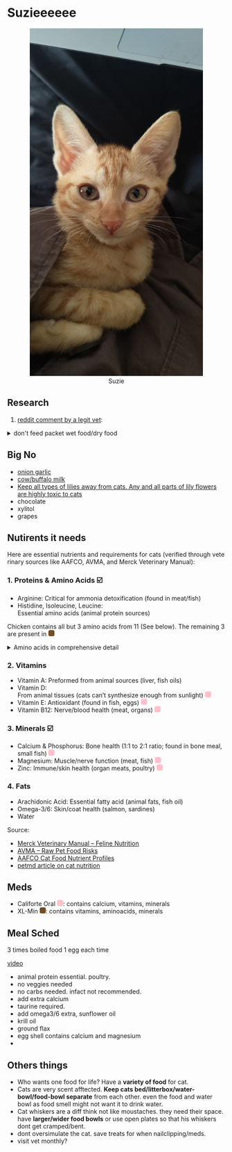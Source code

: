 # Suzieeeeee

<center>
    <img src="https://raw.githubusercontent.com/mindadeepam/obsidian-vault/refs/heads/main/media/suzie.jpeg" alt="Suzie" width="400" height="800">
	<figcaption>Suzie</figcaption>
</center>

## Research
1. [reddit comment by a legit vet](https://www.reddit.com/r/cats/comments/loc380/comment/gs2983n/?utm_source=share&utm_medium=web3x&utm_name=web3xcss&utm_term=1&utm_content=share_button):   

<details><summary>don't feed packet wet food/dry food</summary>
I’m a fully trained pet and animal nutritionist. When it comes to your vet recommended diets such as royal canin and hills etc, vs whiskers and Felix type foods I wouldn’t recommend either. Both types of foods are relatively low quality. Cats are obligate carnivores meaning that their diet should consist of a high meat food. Unfortunately, Felix/ whiskers/ gourmet only contain around 4% meat and the other ingredients consist of low quality fillers such as cereals. Royal canin is relatively similar with low meat and it is very filler heavy. Both foods contain high amounts of sugar and salt (which is why most cats eat it) however this can cause issues like diabetics and pancreatitis. Hills is a little bit better however it is still low on the quality scale. With cats you want to aim for a high meat diet. Brands like **Canagan, nature’s menu, farmina n&d** and more are all examples of high meat and low or even gran free diets. Feeding these kinds of diets reduces the risk of health issues in later life. Also it saves you ALOT of money. The higher the meat content with both cat and dog foods mean you feed less, which inevitably saves you money. The reason gets recommend royal canin, hills, pro plan etc is unfortunately Becouse most vets are either sponsored or owned by either Mars or nestle. Mars and nestle are who own royal canin, hills, pro plan etc. As a result these companies and the vets get commission from recommending these foods. Vets are also not nutrition trained and are only trained on the brands of foods they stock, like royal canin. As a result they recommend foods that aren’t the best for the animals diet. Hope this helps :)
</details>

## **Big No**
- [onion garlic](https://www.reddit.com/r/india/comments/tdbms1/comment/i0j44xj/?utm_source=share&utm_medium=web3x&utm_name=web3xcss&utm_term=1&utm_content=share_button)
- [cow/buffalo milk](https://www.reddit.com/r/india/comments/tdbms1/comment/i0j44xj/?utm_source=share&utm_medium=web3x&utm_name=web3xcss&utm_term=1&utm_content=share_button)
- [Keep all types of lilies away from cats. Any and all parts of lily flowers are highly toxic to cats](https://www.reddit.com/r/india/comments/tdbms1/comment/i0j44xj/?utm_source=share&utm_medium=web3x&utm_name=web3xcss&utm_term=1&utm_content=share_button)
- chocolate
- xylitol
- grapes



## Nutirents it needs

Here are essential nutrients and requirements for cats (verified through veterinary sources like AAFCO, AVMA, and Merck Veterinary Manual):

### 1. Proteins & Amino Acids ☑️
  - Arginine: Critical for ammonia detoxification (found in meat/fish)
  - Histidine, Isoleucine, Leucine: Essential amino acids (animal protein sources)

  Chicken contains all but 3 amino acids from 11 (See below). The remaining 3 are present in <span style="display: inline-block; width: 1em; height: 1em; background-color: #734d26; border-radius: 4px;"></span> 
  <details>
  <summary>Amino acids in comprehensive detail</summary>

  A cat’s body can make many of the amino acids they need (nonessential amino acids) from other amino acids, but there are [11 essential amino acids for cats](https://www.petmd.com/dog/nutrition/pet-food-ingredient-and-label-guide#Amino%20Acids) that must be supplied in a cat’s diet:

  1.  Arginine
  2.  Histidine
  3.  Isoleucine
  4.  Leucine
  5.  Lysine
  6.  Methionine
  7.  Phenylalanine
  8.  Taurine
  9.  Threonine
  10. Tryptophan
  11. Valine

  Chicken contains all but taurine, methionine, and tryptophan. Here are some foods that you can add to your cat's diet to provide these:

  *   **Taurine:**
      *   Shellfish (clams, mussels, scallops)
      *   Dark meat chicken and turkey
      *   Beef liver
      *   Lamb
      *   Fish (tuna, salmon, sardines)
  *   **Methionine:**
      *   Eggs
      *   Fish (tuna, salmon, sardines)
      *   Turkey
      *   Beef
      *   Pork
      *   Dairy products (cheese, yogurt)
  *   **Tryptophan:**
      *   Turkey
      *   Chicken
      *   Fish (tuna, salmon)
      *   Eggs
      *   Dairy products (milk, cheese)
  </details>

### 2. Vitamins

  - Vitamin A: Preformed from animal sources (liver, fish oils)
  - Vitamin D: From animal tissues (cats can’t synthesize enough from sunlight) <span style="display: inline-block; width: 1em; height: 1em; background-color: pink; border-radius: 4px;"></span> 
  - Vitamin E: Antioxidant (found in fish, eggs) <span style="display: inline-block; width: 1em; height: 1em; background-color: pink; border-radius: 4px;"></span> 
  - Vitamin B12: Nerve/blood health (meat, organs) <span style="display: inline-block; width: 1em; height: 1em; background-color: pink; border-radius: 4px;"></span>  

### 3. Minerals ☑️
   - Calcium & Phosphorus: Bone health (1:1 to 2:1 ratio; found in bone meal, small fish) <span style="display: inline-block; width: 1em; height: 1em; background-color: pink; border-radius: 4px;"></span> 
   - Magnesium: Muscle/nerve function (meat, fish) <span style="display: inline-block; width: 1em; height: 1em; background-color: pink; border-radius: 4px;"></span> 
   - Zinc: Immune/skin health (organ meats, poultry) <span style="display: inline-block; width: 1em; height: 1em; background-color: pink; border-radius: 4px;"></span> 

### 4. Fats
   - Arachidonic Acid: Essential fatty acid (animal fats, fish oil)
   - Omega-3/6: Skin/coat health (salmon, sardines)
   - Water

Source:
- [Merck Veterinary Manual – Feline Nutrition](https://www.merckvetmanual.com/cat-owners/routine-care-and-breeding-of-cats/nutrition-in-cats)  
- [AVMA – Raw Pet Food Risks](https://www.avma.org/resources/pet-owners/petcare/raw-pet-foods)  
- [AAFCO Cat Food Nutrient Profiles](https://www.aafco.org)  
- [petmd article on cat nutrition](https://www.petmd.com/cat/nutrition/cat-nutrition-what-makes-nutritional-cat-food)



## Meds
- Califorte Oral <span style="display: inline-block; width: 1em; height: 1em; background-color: pink; border-radius: 4px;"></span>: contains calcium, vitamins, minerals
- XL-Min <span style="display: inline-block; width: 1em; height: 1em; background-color: #734d26; border-radius: 4px;"></span>: contains vitamins, aminoacids, minerals 

## Meal Sched

3 times boiled food 1 egg each time


[video](https://www.youtube.com/watch?v=m_0MJE4FtRQ)
  - animal protein essential. poultry.
  - no veggies needed
  - no carbs needed. infact not recommended.
  - add extra calcium 
  - taurine required.
  - add omega3/6 extra, sunflower oil
  - krill oil
  - ground flax
  - egg shell contains calcium and magnesium
  - 



## Others things

- Who wants one food for life? Have a **variety of food** for cat.
- Cats are very scent afftected. **Keep cats bed/litterbox/water-bowl/food-bowl separate** from each other. even the food and water bowl as food smell might not want it to drink water.
- Cat whiskers are a diff think not like moustaches. they need their space. have **larger/wider food bowls** or use open plates so that his whiskers dont get cramped/bent.
- dont oversimulate the cat. save treats for when nailclipping/meds.
- visit vet monthly?